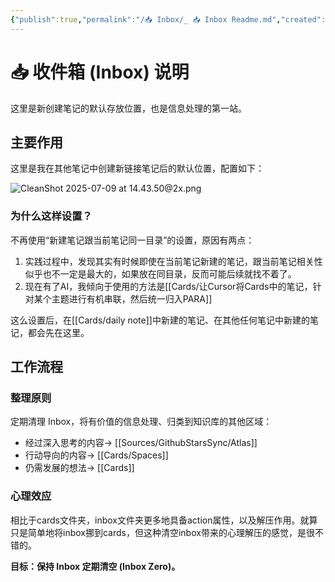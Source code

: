 ```yaml
---
{"publish":true,"permalink":"/📥 Inbox/_ 📥 Inbox Readme.md","created":"2025-06-17","modified":"2025-07-09","tags":["workflow"],"cssclasses":""}
---
```



# 📥 收件箱 (Inbox) 说明

这里是新创建笔记的默认存放位置，也是信息处理的第一站。

## 主要作用

这里是我在其他笔记中创建新链接笔记后的默认位置，配置如下：

![CleanShot 2025-07-09 at 14.43.50@2x.png](https://pub-pic.oldwinter.top/2025/07/857c9aa6e75c31e86c9ba61bff25d5db.png)

### 为什么这样设置？

不再使用“新建笔记跟当前笔记同一目录”的设置，原因有两点：

1. 实践过程中，发现其实有时候即使在当前笔记新建的笔记，跟当前笔记相关性似乎也不一定是最大的，如果放在同目录，反而可能后续就找不着了。
2. 现在有了AI，我倾向于使用的方法是[[Cards/让Cursor将Cards中的笔记，针对某个主题进行有机串联，然后统一归入PARA]]

这么设置后，在[[Cards/daily note]]中新建的笔记、在其他任何笔记中新建的笔记，都会先在这里。

## 工作流程

### 整理原则

定期清理 Inbox，将有价值的信息处理、归类到知识库的其他区域：
- 经过深入思考的内容→ [[Sources/GithubStarsSync/Atlas]] 
- 行动导向的内容→ [[Cards/Spaces]]
- 仍需发展的想法→ [[Cards]]

### 心理效应

相比于cards文件夹，inbox文件夹更多地具备action属性，以及解压作用。就算只是简单地将inbox挪到cards，但这种清空inbox带来的心理解压的感觉，是很不错的。

**目标：保持 Inbox 定期清空 (Inbox Zero)。**
